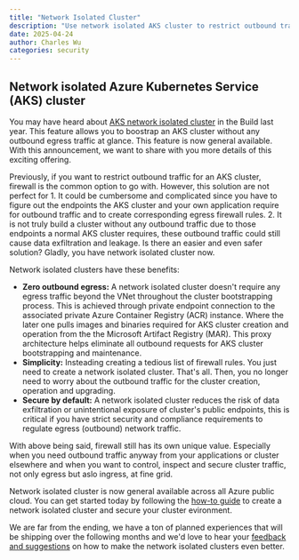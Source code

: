 ```yaml
---
title: "Network Isolated Cluster"
description: "Use network isolated AKS cluster to restrict outbound traffic at glance"
date: 2025-04-24
author: Charles Wu
categories: security
---
```


## Network isolated Azure Kubernetes Service (AKS) cluster

You may have heard about [AKS network isolated cluster](https://learn.microsoft.com/azure/aks/concepts-network-isolated) in the Build last year. This feature allows you to boostrap an AKS cluster without any outbound egress traffic at glance. This feature is now general available. With this announcement, we want to share with you more details of this exciting offering. 

Previously, if you want to restrict outbound traffic for an AKS cluster, firewall is the common option to go with. However, this solution are not perfect for 1. It could be cumbersome and complicated since you have to figure out the endpoints the AKS cluster and your own application require for outbound traffic and to create corresponding egress firewall rules. 2. It is not truly build a cluster without any outbound traffic due to those endpoints a normal AKS cluster requires, these outbound traffic could still cause data exfiltration and leakage. Is there an easier and even safer solution? Gladly, you have network isolated cluster now.

Network isolated clusters have these benefits:

- **Zero outbound egress:** A network isolated cluster doesn't require any egress traffic beyond the VNet throughout the cluster bootstrapping process. This is achieved through private endpoint connection to the associated private Azure Container Registry (ACR) instance. Where the later one pulls images and binaries required for AKS cluster creation and operation from the the Microsoft Artifact Registry (MAR). This proxy architecture helps eliminate all outbound requests for AKS cluster bootstrapping and maintenance.
- **Simplicity:** Insteading creating a tedious list of firewall rules. You just need to create a network isolated cluster. That's all. Then, you no longer need to worry about the outbound traffic for the cluster creation, operation and upgrading.
- **Secure by default:**  A network isolated cluster reduces the risk of data exfiltration or unintentional exposure of cluster's public endpoints, this is critical if you have strict security and compliance requirements to regulate egress (outbound) network traffic.

With above being said, firewall still has its own unique value. Especially when you need outbound traffic anyway from your applications or cluster elsewhere and when you want to control, inspect and secure cluster traffic, not only egress but aslo ingress, at fine grid.

Network isolated cluster is now general available across all Azure public cloud. You can get started today by following the [how-to guide](https://learn.microsoft.com/en-us/azure/aks/network-isolated?pivots=aks-managed-acr) to create a network isolated cluster and secure your cluster evironment.

We are far from the ending, we have a ton of planned experiences that will be shipping over the following months and we'd love to hear your [feedback and suggestions](https://github.com/Azure/AKS/issues/3319) on how to make the network isolated clusters even better.

